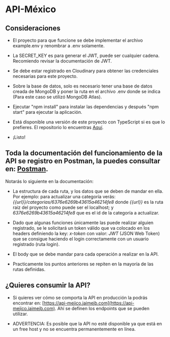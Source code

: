 # API-México

## Consideraciones
- El proyecto para que funcione se debe implementar el archivo example.env y renombrar a .env solamente.
  
- La SECRET_KEY es para generar el JWT, puede ser cualquier cadena. Recomiendo revisar la documentación de JWT.
  
- Se debe estar registrado en Cloudinary para obtener las credenciales necesarias para este proyecto.
  
- Sobre la base de datos, solo es necesario tener una base de datos creada de MongoDB y poner la ruta en el archivo .env donde se indica (Para este caso se utilizó MongoDB Atlas).
  
- Ejecutar "npm install" para instalar las dependencias y después "npm start" para ejecutar la aplicación.

- Está disponible una versión de este proyecto con TypeScript si es que lo prefieres. El repositorio lo encuentras [Aquí](https://github.com/jbs-code/api-mejico-ts).

- ¡Listo!

## Toda la documentación del funcionamiento de la API se registro en Postman, la puedes consultar en: [Postman](https://documenter.getpostman.com/view/18132429/2s8ZDX43MB).

Notarás lo siguiente en la documentación:
- La estructura de cada ruta, y los datos que se deben de mandar en ella. Por ejemplo: para actualizar una categoría verás: *{{url}}/categorias/6376e6269b43615a46214fe8* donde *{{url}}* es la ruta raiz del proyecto como puede ser el localhost; y *6376e6269b43615a46214fe8* que es el id de la categoría a actualizar.

- Dado que algunas funciones únicamente las puede realizar alguien registrado, se le solicitará un token válido que va colocado en los headers definiendo la key: *x-token* con valor: *JWT* (JSON Web Token) que se consigue haciendo el login correctamente con un usuario registrado (ruta login).
  
- El body que se debe mandar para cada operación a realizar en la API.
  
- Practicamente los puntos anteriores se repiten en la mayoría de las rutas definidas.

## ¿Quieres consumir la API?
- Si quieres ver cómo se comporta la API en producción la podrás encontrar en: [https://api-mejico.jaimejb.com](https://api-mejico.jaimejb.com). Ahí se definen los endpoints que se pueden utilizar.
  
- ADVERTENCIA: Es posible que la API no esté disponible ya que está en un free host y no se encuentra permanentemente en línea.
